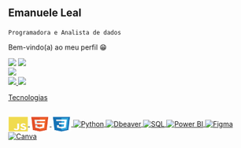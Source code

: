 ## Emanuele Leal

`Programadora e Analista de dados`

Bem-vindo(a) ao meu perfil 😁

<div>  
  <a href = "mailto:emanueleleal.clcp@gmail.com"><img src="https://img.shields.io/badge/-Gmail-%23333?style=for-the-badge&logo=gmail&logoColor=red" target="_blank"></a>
  <a href="https://www.linkedin.com/in/emanueleleal-clcp" target="_blank"><img src="https://img.shields.io/badge/-LinkedIn-%230077B5?style=for-the-badge&logo=linkedin&logoColor=white" target="_blank"></a>
</div>

<img src="https://media2.giphy.com/media/QpVUMRUJGokfqXyfa1/giphy.gif?cid=6c09b952sq9f4uwvou8tlb4grshojrswiitaye15viw64oyy&ep=v1_internal_gif_by_id&rid=giphy.gif&ct=g">


 <div>
   <a href="https://github.com/EmanueleLeal">
   <img height="180em" src="https://github-readme-stats.vercel.app/api?username=EmanueleLeal&show_icons=true&theme=transparent&include_all_commits=true&count_private=true&bg_color=deg,1e61a4,00e4bc&title_color=FFFFFF&text_color=FFFFFF&hide_border=true"/>
     <img height="180em" src="https://github-readme-stats.vercel.app/api/top-langs/?username=EmanueleLeal&layout=compact&langs_count=6&theme=transparent"/>
</div>

Tecnologias
<div style="display: inline_block"><br>
  <img align="center" alt="Js" height="30" width="40" src="https://raw.githubusercontent.com/devicons/devicon/master/icons/javascript/javascript-plain.svg">
  <img align="center" alt="HTML" height="30" width="40" src="https://raw.githubusercontent.com/devicons/devicon/master/icons/html5/html5-original.svg">
  <img align="center" alt="CSS" height="30" width="40" src="https://raw.githubusercontent.com/devicons/devicon/master/icons/css3/css3-original.svg">
  <img align="center" alt="Python" height="30" width="40" src="https://cdn.jsdelivr.net/gh/devicons/devicon@latest/icons/python/python-original.svg">
  <img align="center" alt="Dbeaver" height="30" width="40" src="https://cdn.jsdelivr.net/gh/devicons/devicon@latest/icons/dbeaver/dbeaver-original.svg"> 
  <img align="center" alt="SQL" height="30" width="40" src="https://cdn.jsdelivr.net/gh/devicons/devicon@latest/icons/sqlite/sqlite-original.svg">
   <img align="center" alt="Power BI" height="30" width="40" src="https://github.com/microsoft/PowerBI-Icons/blob/main/SVG/Power-BI.svg">
  <img align="center" alt="Figma" height="30" width="40" src="https://cdn.jsdelivr.net/gh/devicons/devicon@latest/icons/figma/figma-original.svg">
  <img align="center" alt="Canva" height="30" width="40" src="https://cdn.jsdelivr.net/gh/devicons/devicon@latest/icons/canva/canva-original.svg">
</div>
 
<br>
 
